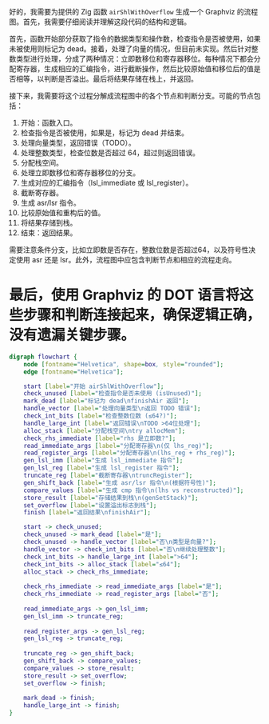 好的，我需要为提供的 Zig 函数 `airShlWithOverflow` 生成一个 Graphviz 的流程图。首先，我需要仔细阅读并理解这段代码的结构和逻辑。

首先，函数开始部分获取了指令的数据类型和操作数，检查指令是否被使用，如果未被使用则标记为 dead。接着，处理了向量的情况，但目前未实现。然后针对整数类型进行处理，分成了两种情况：立即数移位和寄存器移位。每种情况下都会分配寄存器，生成相应的汇编指令，进行截断操作，然后比较原始值和移位后的值是否相等，以判断是否溢出。最后将结果存储在栈上，并返回。

接下来，我需要将这个过程分解成流程图中的各个节点和判断分支。可能的节点包括：

1. 开始：函数入口。
2. 检查指令是否被使用，如果是，标记为 dead 并结束。
3. 处理向量类型，返回错误（TODO）。
4. 处理整数类型，检查位数是否超过 64，超过则返回错误。
5. 分配栈空间。
6. 处理立即数移位和寄存器移位的分支。
7. 生成对应的汇编指令（lsl_immediate 或 lsl_register）。
8. 截断寄存器。
9. 生成 asr/lsr 指令。
10. 比较原始值和重构后的值。
11. 将结果存储到栈。
12. 结束：返回结果。

需要注意条件分支，比如立即数是否存在，整数位数是否超过64，以及符号性决定使用 asr 还是 lsr。此外，流程图中应包含判断节点和相应的流程走向。

最后，使用 Graphviz 的 DOT 语言将这些步骤和判断连接起来，确保逻辑正确，没有遗漏关键步骤。
================================================
```dot
digraph flowchart {
    node [fontname="Helvetica", shape=box, style="rounded"];
    edge [fontname="Helvetica"];

    start [label="开始 airShlWithOverflow"];
    check_unused [label="检查指令是否未使用 (isUnused)"];
    mark_dead [label="标记为 dead\nfinishAir 返回"];
    handle_vector [label="处理向量类型\n返回 TODO 错误"];
    check_int_bits [label="检查整数位数 (≤64?)"];
    handle_large_int [label="返回错误\nTODO >64位处理"];
    alloc_stack [label="分配栈空间\ntry allocMem"];
    check_rhs_immediate [label="rhs 是立即数?"];
    read_immediate_args [label="分配寄存器\n(仅 lhs_reg)"];
    read_register_args [label="分配寄存器\n(lhs_reg + rhs_reg)"];
    gen_lsl_imm [label="生成 lsl_immediate 指令"];
    gen_lsl_reg [label="生成 lsl_register 指令"];
    truncate_reg [label="截断寄存器\ntruncRegister"];
    gen_shift_back [label="生成 asr/lsr 指令\n(根据符号性)"];
    compare_values [label="生成 cmp 指令\n(lhs vs reconstructed)"];
    store_result [label="存储结果到栈\n(genSetStack)"];
    set_overflow [label="设置溢出标志到栈"];
    finish [label="返回结果\nfinishAir"];

    start -> check_unused;
    check_unused -> mark_dead [label="是"];
    check_unused -> handle_vector [label="否\n类型是向量?"];
    handle_vector -> check_int_bits [label="否\n继续处理整数"];
    check_int_bits -> handle_large_int [label=">64"];
    check_int_bits -> alloc_stack [label="≤64"];
    alloc_stack -> check_rhs_immediate;
    
    check_rhs_immediate -> read_immediate_args [label="是"];
    check_rhs_immediate -> read_register_args [label="否"];
    
    read_immediate_args -> gen_lsl_imm;
    gen_lsl_imm -> truncate_reg;
    
    read_register_args -> gen_lsl_reg;
    gen_lsl_reg -> truncate_reg;
    
    truncate_reg -> gen_shift_back;
    gen_shift_back -> compare_values;
    compare_values -> store_result;
    store_result -> set_overflow;
    set_overflow -> finish;
    
    mark_dead -> finish;
    handle_large_int -> finish;
}
```